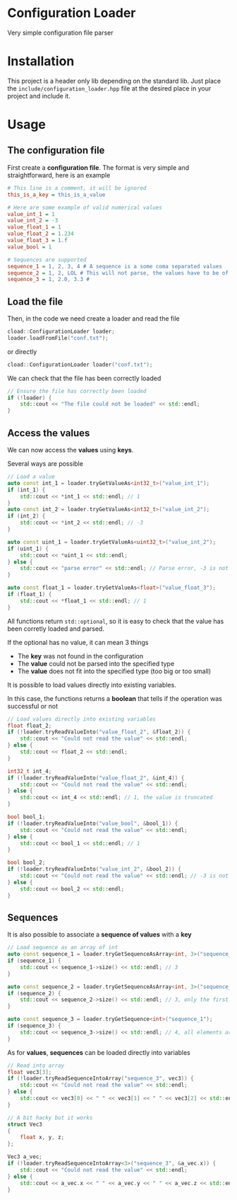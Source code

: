 # Configuration Loader

Very simple configuration file parser

# Installation

This project is a header only lib depending on the standard lib.
Just place the `include/configuration_loader.hpp` file at the desired place in your project and include it.

# Usage

## The configuration file
First create a **configuration file**.
The format is very simple and straightforward, here is an example
```ini
# This line is a comment, it will be ignored
this_is_a_key = this_is_a_value

# Here are some example of valid numerical values
value_int_1 = 1
value_int_2 = -3
value_float_1 = 1
value_float_2 = 1.234
value_float_3 = 1.f
value_bool = 1

# Sequences are supported
sequence_1 = 1, 2, 3, 4 # A sequence is a some coma separated values
sequence_2 = 1, 2, LOL # This will not parse, the values have to be of convertible to same type
sequence_3 = 1, 2.0, 3.3 #
```

## Load the file
Then, in the code we need create a loader and read the file
```cpp
cload::ConfigurationLoader loader;
loader.loadFromFile("conf.txt");
```
or directly
```cpp
cload::ConfigurationLoader loader("conf.txt");
```
We can check that the file has been correctly loaded
```cpp
// Ensure the file has correctly been loaded
if (!loader) {
    std::cout << "The file could not be loaded" << std::endl;
}
```

## Access the values
We can now access the **values** using **keys**.

Several ways are possible
```cpp
// Load a value
auto const int_1 = loader.tryGetValueAs<int32_t>("value_int_1");
if (int_1) {
    std::cout << *int_1 << std::endl; // 1
}
auto const int_2 = loader.tryGetValueAs<int32_t>("value_int_2");
if (int_2) {
    std::cout << *int_2 << std::endl; // -3
}

auto const uint_1 = loader.tryGetValueAs<uint32_t>("value_int_2");
if (uint_1) {
    std::cout << *uint_1 << std::endl;
} else {
    std::cout << "parse error" << std::endl; // Parse error, -3 is not supported by uint32_t
}

auto const float_1 = loader.tryGetValueAs<float>("value_float_3");
if (float_1) {
    std::cout << *float_1 << std::endl; // 1
}
```

All functions return `std::optional`, so it is easy to check that the value has been corretly loaded and parsed.

If the optional has no value, it can mean 3 things
 - The **key** was not found in the configuration
 - The **value** could not be parsed into the specified type
 - The **value** does not fit into the specified type (too big or too small)

It is possible to load values directly into existing variables.

In this case, the functions returns a **boolean** that tells if the operation was successful or not
```cpp
// Load values directly into existing variables
float float_2;
if (!loader.tryReadValueInto("value_float_2", &float_2)) {
    std::cout << "Could not read the value" << std::endl;
} else {
    std::cout << float_2 << std::endl;
}

int32_t int_4;
if (!loader.tryReadValueInto("value_float_2", &int_4)) {
    std::cout << "Could not read the value" << std::endl;
} else {
    std::cout << int_4 << std::endl; // 1, the value is truncated
}

bool bool_1;
if (!loader.tryReadValueInto("value_bool", &bool_1)) {
    std::cout << "Could not read the value" << std::endl;
} else {
    std::cout << bool_1 << std::endl; // 1
}

bool bool_2;
if (!loader.tryReadValueInto("value_int_2", &bool_2)) {
    std::cout << "Could not read the value" << std::endl; // -3 is not supported by bool
} else {
    std::cout << bool_2 << std::endl;
}
```

## Sequences
It is also possible to associate a **sequence of values** with a **key**

```cpp
// Load sequence as an array of int
auto const sequence_1 = loader.tryGetSequenceAsArray<int, 3>("sequence_3");
if (sequence_1) {
    std::cout << sequence_1->size() << std::endl; // 3
}

auto const sequence_2 = loader.tryGetSequenceAsArray<int, 3>("sequence_1");
if (sequence_2) {
    std::cout << sequence_2->size() << std::endl; // 3, only the first 3 elements of the sequence are loaded
}

auto const sequence_3 = loader.tryGetSequence<int>("sequence_1");
if (sequence_3) {
    std::cout << sequence_3->size() << std::endl; // 4, all elements are loaded
}
```

As for **values**, **sequences** can be loaded directly into variables
```cpp
// Read into array
float vec3[3];
if (!loader.tryReadSequenceIntoArray("sequence_3", vec3)) {
    std::cout << "Could not read the value" << std::endl;
} else {
    std::cout << vec3[0] << " " << vec3[1] << " " << vec3[2] << std::endl; // 1 2 3.3
}

// A bit hacky but it works
struct Vec3
{
    float x, y, z;
};

Vec3 a_vec;
if (!loader.tryReadSequenceIntoArray<3>("sequence_3", &a_vec.x)) {
    std::cout << "Could not read the value" << std::endl;
} else {
    std::cout << a_vec.x << " " << a_vec.y << " " << a_vec.z << std::endl; // 1 2 3.3
}
```
